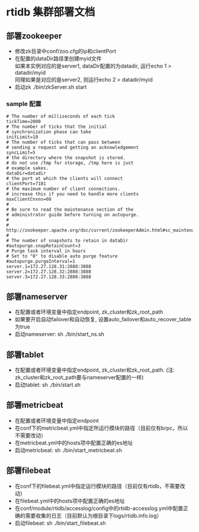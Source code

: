 # rtidb 集群部署文档

## 部署zookeeper

* 修改zk目录中conf/zoo.cfg的ip和clientPort
* 在配置的dataDir路径里创建myid文件  
  如果本实例对应的是server1, dataDir配置的为datadir, 运行echo 1 > datadir/myid  
  同理如果是对应的是server2, 则运行echo 2 > datadir/myid  
* 启动zk ./bin/zkServer.sh start

### sample 配置

```
# The number of milliseconds of each tick
tickTime=2000
# The number of ticks that the initial
# synchronization phase can take
initLimit=10
# The number of ticks that can pass between
# sending a request and getting an acknowledgement
syncLimit=5
# the directory where the snapshot is stored.
# do not use /tmp for storage, /tmp here is just
# example sakes.
dataDir=datadir
# the port at which the clients will connect
clientPort=7181
# the maximum number of client connections.
# increase this if you need to handle more clients
maxClientCnxns=60
#
# Be sure to read the maintenance section of the
# administrator guide before turning on autopurge.
#
# http://zookeeper.apache.org/doc/current/zookeeperAdmin.html#sc_maintenance
#
# The number of snapshots to retain in dataDir
#autopurge.snapRetainCount=3
# Purge task interval in hours
# Set to "0" to disable auto purge feature
#autopurge.purgeInterval=1
server.1=172.27.128.31:2888:3888
server.2=172.27.128.32:2888:3888
server.3=172.27.128.33:2888:3888
```


## 部署nameserver

* 在配置或者环境变量中指定endpoint, zk_cluster和zk_root_path
* 如果要开启自动failover和自动恢复, 设置auto_failover和auto_recover_table为true
* 启动nameserver: sh ./bin/start_ns.sh


## 部署tablet

* 在配置或者环境变量中指定endpoint, zk_cluster和zk_root_path. (注: zk_cluster和zk_root_path要与nameserver配置的一样)
* 启动tablet: sh ./bin/start.sh

## 部署metricbeat
* 在配置或者环境变量中指定endpoint
* 在conf下的metricbeat.yml中指定所运行模块的路径（目前仅有brpc，所以不需要改动）
* 在metricbeat.yml中的hosts项中配置正确的es地址
* 启动metricbeat: sh ./bin/start_metricbeat.sh


## 部署filebeat
* 在conf下的filebeat.yml中指定运行模块的路径（目前仅有rtidb，不需要改动）
* 在filebeat.yml中的hosts项中配置正确的es地址
* 在conf/module/rtidb/accesslog/config中的rtidb-accesslog.yml中配置正确的需要收集的日志（目前默认为根目录下logs/rtidb.info.log）
* 启动filebeat: sh ./bin/start_filebeat.sh

